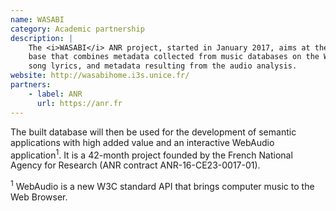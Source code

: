 ```yaml
---
name: WASABI
category: Academic partnership
description: |
    The <i>WASABI</i> ANR project, started in January 2017, aims at the construction of a 2 million song knowledge
    base that combines metadata collected from music databases on the Web, metadata resulting from the analysis of
    song lyrics, and metadata resulting from the audio analysis.
website: http://wasabihome.i3s.unice.fr/
partners:
    - label: ANR
      url: https://anr.fr
---
```

<p>
    The built database will then be used for the development of semantic applications with high added value and
    an interactive WebAudio application<sup>1</sup>. It is a 42-month project founded by the French National Agency
    for Research (ANR contract ANR-16-CE23-0017-01).
</p>
<p>
    <sup>1</sup> WebAudio is a new W3C standard API that brings computer music to the Web Browser.
</p>
